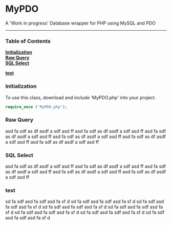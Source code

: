 # MyPDO
A 'Work in progress' Database wrapper for PHP using MySQL and PDO
<hr>

### Table of Contents
**[Initialization](#initialization)**  
**[Raw Query](#raw-query)**  
**[SQL Select](#sql-select)**  

**[test](#test)**  


### Initialization
To use this class, download and include 'MyPDO.php' into your project.

```php
require_once ('MyPDO.php');
```



### Raw Query
asd fa sdf as df asdf a sdf asd ff 
asd fa sdf as df asdf a sdf asd ff 
asd fa sdf as df asdf a sdf asd ff 
asd fa sdf as df asdf a sdf asd ff 
asd fa sdf as df asdf a sdf asd ff 
asd fa sdf as df asdf a sdf asd ff 



### SQL Select
asd fa sdf as df asdf a sdf asd ff 
asd fa sdf as df asdf a sdf asd ff 
asd fa sdf as df asdf a sdf asd ff 
asd fa sdf as df asdf a sdf asd ff 
asd fa sdf as df asdf a sdf asd ff 
























### test
sd fa sdf asd fa sdf asd fa sf d
sd fa sdf asd fa sdf asd fa sf d
sd fa sdf asd fa sdf asd fa sf d
sd fa sdf asd fa sdf asd fa sf d
sd fa sdf asd fa sdf asd fa sf d
sd fa sdf asd fa sdf asd fa sf d
sd fa sdf asd fa sdf asd fa sf d
sd fa sdf asd fa sdf asd fa sf d

